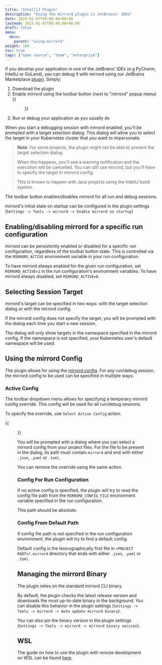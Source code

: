 ```yaml
---
title: "IntelliJ Plugin"
description: "Using the mirrord plugin in JetBrains' IDEs"
date: 2025-01-07T00:00:00+00:00
lastmod: 2025-01-07T00:00:00+00:00
draft: false
menu:
  docs:
    parent: "using-mirrord"
weight: 160
toc: true
tags: ["open source", "team", "enterprise"]
---
```


If you develop your application in one of the JetBrains' IDEs (e.g PyCharm, IntelliJ or GoLand), you can debug it with mirrord using our JetBrains Marketplace [plugin](https://plugins.jetbrains.com/plugin/19772-mirrord). Simply:
1. Download the plugin
2. Enable mirrord using the toolbar button (next to "mirrord" popup menu)
{{<figure src="images/enabler.png" alt="Select Active Config action">}}
3. Run or debug your application as you usually do

When you start a debugging session with mirrord enabled, you'll be prompted with a target selection dialog.
This dialog will allow you to select the target in your Kubernetes cluster that you want to impersonate.

> __Note__: For some projects, the plugin might not be able to present the target selection dialog.
>
> When this happens, you'll see a warning notification and the execution will be cancelled.
> You can still use mirrord, but you'll have to specify the target in mirrord config.
>
> This is known to happen with Java projects using the IntelliJ build system.

The toolbar button enables/disables mirrord for all run and debug sessions.

mirrord's initial state on startup can be configured in the plugin settings (`Settings -> Tools -> mirrord -> Enable mirrord on startup`)

## Enabling/disabling mirrord for a specific run configuration

mirrord can be persistently enabled or disabled for a specific run configuration, regardless of the toolbar button state.
This is controlled via the `MIRRORD_ACTIVE` environment variable in your run configuration.

To have mirrord always enabled for the given run configuration, set `MIRRORD_ACTIVE=1` in the run configuration's environment variables.
To have mirrord always disabled, set `MIRRORD_ACTIVE=0`.

## Selecting Session Target

mirrord's target can be specified in two ways: with the target selection dialog or with the mirrord config.

If the mirrord config does not specify the target, you will be prompted with the dialog each time you start a new session.

The dialog will only show targets in the namespace specified in the mirrord config.
If the namespace is not specified, your Kubernetes user's default namespace will be used.

## Using the mirrord Config

The plugin allows for using the [mirrord config](/docs/reference/configuration).
For any run/debug session, the mirrord config to be used can be specified in multiple ways:

### Active Config

The toolbar dropdown menu allows for specifying a temporary mirrord config override.
This config will be used for all run/debug sessions.

To specify the override, use `Select Active Config` action.

{{<figure src="images/select-active-config.png" alt="Select Active Config action">}}

You will be prompted with a dialog where you can select a mirrord config from your project files.
For the file to be present in the dialog, its path must contain `mirrord` and end with either `.json`, `.yaml` or `.toml`.

You can remove the override using the same action.

### Config For Run Configuration

If no active config is specified, the plugin will try to read the config file path from the `MIRRORD_CONFIG_FILE` environment variable specified in the run configuration.

This path should be absolute.

### Config From Default Path

If config file path is not specified in the run configuration environment, the plugin will try to find a default config.

Default config is the lexicographically first file in `<PROJECT ROOT>/.mirrord` directory that ends with either `.json`, `.yaml` or `.toml`.

## Managing the mirrord Binary

The plugin relies on the standard mirrord CLI binary.

By default, the plugin checks the latest release version and downloads the most up-to-date binary in the background.
You can disable this behavior in the plugin settings (`Settings -> Tools -> mirrord -> Auto update mirrord binary`).

You can also pin the binary version in the plugin settings (`Settings -> Tools -> mirrord -> mirrord binary version`).

## WSL

The guide on how to use the plugin with remote development on WSL can be found [here](/docs/using-mirrord/wsl/#root-project-intellij).

